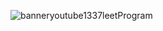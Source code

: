 
<!---
extendAnas/extendAnas is a ✨ special ✨ repository because its `README.md` (this file) appears on your GitHub profile.
You can click the Preview link to take a look at your changes.
--->

![banneryoutube1337leetProgram](https://github.com/user-attachments/assets/0dbf01fa-744d-4032-9eaf-0f16fd02024a)
